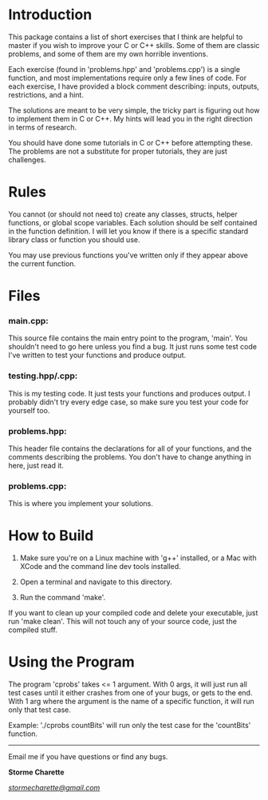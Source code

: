 # Introduction

This package contains a list of short exercises that I think are helpful
to master if you wish to improve your C or C++ skills. Some of them are
classic problems, and some of them are my own horrible inventions.

Each exercise (found in 'problems.hpp' and 'problems.cpp') is a single
function, and most implementations require only a few lines of code. For
each exercise, I have provided a block comment describing: inputs, outputs,
restrictions, and a hint.

The solutions are meant to be very simple, the tricky part is figuring out
how to implement them in C or C++. My hints will lead you in the right
direction in terms of research.

You should have done some tutorials in C or C++ before attempting these. The
problems are not a substitute for proper tutorials, they are just challenges.

# Rules

You cannot (or should not need to) create any classes, structs, helper functions,
or global scope variables. Each solution should be self contained in the
function definition. I will let you know if there is a specific standard
library class or function you should use.

You may use previous functions you've written only if they appear above
the current function.

# Files

### main.cpp:

This source file contains the main entry point to the program, 'main'.
You shouldn't need to go here unless you find a bug. It just runs some
test code I've written to test your functions and produce output.

### testing.hpp/.cpp:

This is my testing code. It just tests your functions and produces
output. I probably didn't try every edge case, so make sure you test
your code for yourself too.

### problems.hpp:

This header file contains the declarations for all of your functions,
and the comments describing the problems. You don't have to change
anything in here, just read it.

### problems.cpp:

This is where you implement your solutions.

# How to Build

1. Make sure you're on a Linux machine with 'g++' installed, or a Mac with
   XCode and the command line dev tools installed.

2. Open a terminal and navigate to this directory.

3. Run the command 'make'.

If you want to clean up your compiled code and delete your executable,
just run 'make clean'. This will not touch any of your source code, just
the compiled stuff.

# Using the Program

The program 'cprobs' takes <= 1 argument. With 0 args, it will just run
all test cases until it either crashes from one of your bugs, or gets to the
end. With 1 arg where the argument is the name of a specific function,
it will run only that test case.

Example: './cprobs countBits' will run only the test case for the
    'countBits' function.

---

Email me if you have questions or find any bugs.

**Storme Charette**

*stormecharette@gmail.com*